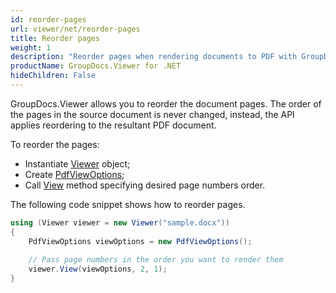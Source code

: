 ```yaml
---
id: reorder-pages
url: viewer/net/reorder-pages
title: Reorder pages
weight: 1
description: "Reorder pages when rendering documents to PDF with GroupDocs.Viewer for .NET"
productName: GroupDocs.Viewer for .NET
hideChildren: False
---
```

GroupDocs.Viewer allows you to reorder the document pages. The order of the pages in the source document is never changed, instead, the API applies reordering to the resultant PDF document.

To reorder the pages:

* Instantiate [Viewer](https://reference.groupdocs.com/net/viewer/groupdocs.viewer/viewer) object;
* Create [PdfViewOptions](https://reference.groupdocs.com/net/viewer/groupdocs.viewer.options/pdfviewoptions);
* Call [View](https://reference.groupdocs.com/net/viewer/groupdocs.viewer/viewer/methods/view) method specifying desired page numbers order.

The following code snippet shows how to reorder pages.

```csharp
using (Viewer viewer = new Viewer("sample.docx"))            
{     
    PdfViewOptions viewOptions = new PdfViewOptions();
 
    // Pass page numbers in the order you want to render them                                       
    viewer.View(viewOptions, 2, 1);
}
```
